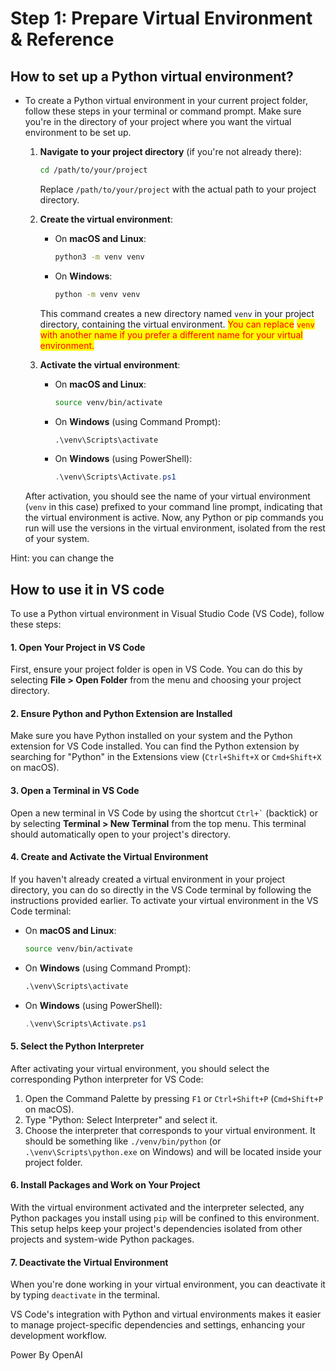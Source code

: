 # Step 1: Prepare Virtual Environment & Reference

## How to set up a Python virtual environment?

*   To create a Python virtual environment in your current project folder, follow these steps in your terminal or command prompt. Make sure you're in the directory of your project where you want the virtual environment to be set up.

    1.  **Navigate to your project directory** (if you're not already there):

        ```bash
        cd /path/to/your/project
        ```

        Replace `/path/to/your/project` with the actual path to your project directory.
    2.  **Create the virtual environment**:

        *   On **macOS and Linux**:

            ```bash
            python3 -m venv venv
            ```
        *   On **Windows**:

            ```cmd
            python -m venv venv
            ```

        This command creates a new directory named `venv` in your project directory, containing the virtual environment. <mark style="color:red;">You can replace</mark> <mark style="color:red;"></mark><mark style="color:red;">`venv`</mark> <mark style="color:red;"></mark><mark style="color:red;">with another name if you prefer a different name for your virtual environment.</mark>
    3. **Activate the virtual environment**:
       *   On **macOS and Linux**:

           ```bash
           source venv/bin/activate
           ```
       *   On **Windows** (using Command Prompt):

           ```cmd
           .\venv\Scripts\activate
           ```
       *   On **Windows** (using PowerShell):

           ```powershell
           .\venv\Scripts\Activate.ps1
           ```

    After activation, you should see the name of your virtual environment (`venv` in this case) prefixed to your command line prompt, indicating that the virtual environment is active. Now, any Python or pip commands you run will use the versions in the virtual environment, isolated from the rest of your system.



Hint: you can change the

## How to use it in VS code

To use a Python virtual environment in Visual Studio Code (VS Code), follow these steps:

#### 1. Open Your Project in VS Code

First, ensure your project folder is open in VS Code. You can do this by selecting **File > Open Folder** from the menu and choosing your project directory.

#### 2. Ensure Python and Python Extension are Installed

Make sure you have Python installed on your system and the Python extension for VS Code installed. You can find the Python extension by searching for "Python" in the Extensions view (`Ctrl+Shift+X` or `Cmd+Shift+X` on macOS).

#### 3. Open a Terminal in VS Code

Open a new terminal in VS Code by using the shortcut `` Ctrl+` `` (backtick) or by selecting **Terminal > New Terminal** from the top menu. This terminal should automatically open to your project's directory.

#### 4. Create and Activate the Virtual Environment

If you haven't already created a virtual environment in your project directory, you can do so directly in the VS Code terminal by following the instructions provided earlier. To activate your virtual environment in the VS Code terminal:

*   On **macOS and Linux**:

    ```bash
    source venv/bin/activate
    ```
*   On **Windows** (using Command Prompt):

    ```cmd
    .\venv\Scripts\activate
    ```
*   On **Windows** (using PowerShell):

    ```powershell
    .\venv\Scripts\Activate.ps1
    ```

#### 5. Select the Python Interpreter

After activating your virtual environment, you should select the corresponding Python interpreter for VS Code:

1. Open the Command Palette by pressing `F1` or `Ctrl+Shift+P` (`Cmd+Shift+P` on macOS).
2. Type "Python: Select Interpreter" and select it.
3. Choose the interpreter that corresponds to your virtual environment. It should be something like `./venv/bin/python` (or `.\venv\Scripts\python.exe` on Windows) and will be located inside your project folder.

#### 6. Install Packages and Work on Your Project

With the virtual environment activated and the interpreter selected, any Python packages you install using `pip` will be confined to this environment. This setup helps keep your project's dependencies isolated from other projects and system-wide Python packages.

#### 7. Deactivate the Virtual Environment

When you're done working in your virtual environment, you can deactivate it by typing `deactivate` in the terminal.

VS Code's integration with Python and virtual environments makes it easier to manage project-specific dependencies and settings, enhancing your development workflow.





Power By OpenAI



